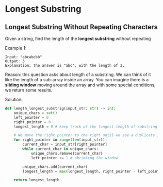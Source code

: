 # Longest Substring

## Longest Substring Without Repeating Characters

Given a string, find the length of the **longest substring** without repeating

Example 1:

```
Input: "abcabcbb"
Output: 3
Explanation: The answer is "abc", with the length of 3.
```

Reason: this question asks about length of a substring. We can think of it like the length of a sub-array inside an array. You can imagine there is a **sliding window** moving around the array and with some special conditions, we return some results.

Solution:

```python
def length_longest_substrig(input_str: str) -> int:
    unique_chars = set()
    left_pointer = 0
    right_pointer = 0
    longest_length = 0 # keep track of the longest length of substring without duplicates

    # We move the right_pointer to the right until we see a duplicate in unique_char
    for right_pointer in range(len(input_str)):
        current_char = input_str[right_pointer]
        while current_char in unique_chars:
            unique_chars.remove(current_char)
            left_pointer += 1 # shrinking the window

        unique_chars.add(current_char)
        longest_length = max(longest_length, right_pointer - left_pointer + 1) # compare with the current window size

    return longest_length
```

